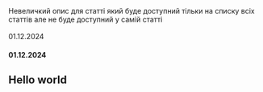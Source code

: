 <description>
Невеличкий опис для статті який буде доступний тільки на списку всіх статтів але не буде доступний у самій статті
<br/>
<br/>
01.12.2024
</description>

#### 01.12.2024 
## Hello world

